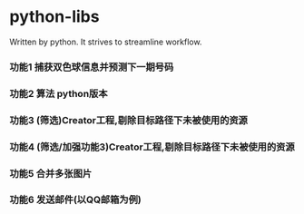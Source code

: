 # python-libs
Written by python. It strives to streamline workflow.

### 功能1 捕获双色球信息并预测下一期号码
### 功能2 算法 python版本
### 功能3 (筛选)Creator工程,剔除目标路径下未被使用的资源
### 功能4 (筛选/加强功能3)Creator工程,剔除目标路径下未被使用的资源
### 功能5 合并多张图片
### 功能6 发送邮件(以QQ邮箱为例)
